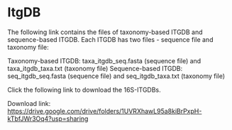# ItgDB
The following link contains the files of taxonomy-based ITGDB and sequence-based ITGDB. Each ITGDB has two files - sequence file and taxonomy file:

Taxonomy-based ITGDB: taxa_itgdb_seq.fasta (sequence file) and taxa_itgdb_taxa.txt (taxonomy file)
Sequence-based ITGDB: seq_itgdb_seq.fasta (sequence file) and seq_itgdb_taxa.txt (taxonomy file)

Click the following link to download the 16S-ITGDBs.

Download link: https://drive.google.com/drive/folders/1UVRXhawL95a8kiBrPxpH-kTbfJWr3Oq4?usp=sharing
